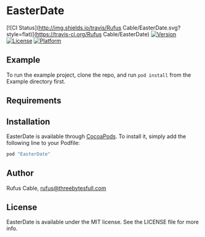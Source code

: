 # EasterDate

[![CI Status](http://img.shields.io/travis/Rufus Cable/EasterDate.svg?style=flat)](https://travis-ci.org/Rufus Cable/EasterDate)
[![Version](https://img.shields.io/cocoapods/v/EasterDate.svg?style=flat)](http://cocoapods.org/pods/EasterDate)
[![License](https://img.shields.io/cocoapods/l/EasterDate.svg?style=flat)](http://cocoapods.org/pods/EasterDate)
[![Platform](https://img.shields.io/cocoapods/p/EasterDate.svg?style=flat)](http://cocoapods.org/pods/EasterDate)

## Example

To run the example project, clone the repo, and run `pod install` from the Example directory first.

## Requirements

## Installation

EasterDate is available through [CocoaPods](http://cocoapods.org). To install
it, simply add the following line to your Podfile:

```ruby
pod "EasterDate"
```

## Author

Rufus Cable, rufus@threebytesfull.com

## License

EasterDate is available under the MIT license. See the LICENSE file for more info.

